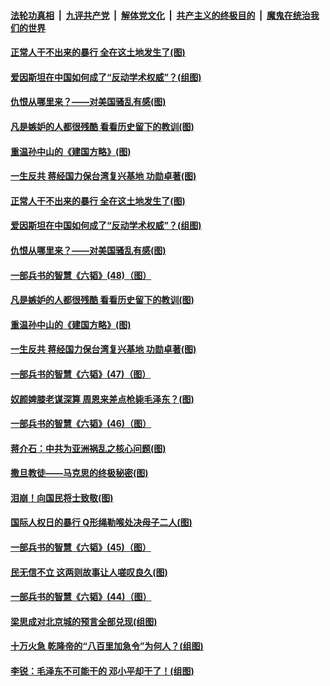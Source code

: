 

####  [法轮功真相](../../../../basic/blob/master/README.md?t=06110231) &nbsp;|&nbsp; [九评共产党](../../../../9ping.md/blob/master/README.md?t=06110231) &nbsp;|&nbsp; [解体党文化](../../../../jtdwh.md/blob/master/README.md?t=06110231)  &nbsp;|&nbsp; [共产主义的终极目的](../../../../gczydzjmd.md/blob/master/README.md?t=06110231) &nbsp;|&nbsp; [魔鬼在统治我们的世界](../../../../mgztzwmdsj.md/blob/master/README.md?t=06110231) 

#### [正常人干不出来的暴行 全在这土地发生了(图)](../pages/p6/935545.md?t=06110231) 

#### [爱因斯坦在中国如何成了“反动学术权威”？(组图)](../pages/p6/935484.md?t=06110231) 

#### [仇恨从哪里来？——对美国骚乱有感(图)](../pages/p6/936052.md?t=06110231) 

#### [凡是嫉妒的人都很残酷 看看历史留下的教训(图)](../pages/p6/934493.md?t=06110231) 

#### [重温孙中山的《建国方略》(图)](../pages/p6/935482.md?t=06110231) 

#### [一生反共 蒋经国力保台湾复兴基地 功勋卓著(图)](../pages/p6/934951.md?t=06110231) 

#### [正常人干不出来的暴行 全在这土地发生了(图)](../pages/p6/935545.md?t=06110231) 

#### [爱因斯坦在中国如何成了“反动学术权威”？(组图)](../pages/p6/935484.md?t=06110231) 

#### [仇恨从哪里来？——对美国骚乱有感(图)](../pages/p6/936052.md?t=06110231) 

#### [一部兵书的智慧《六韬》(48)（图）](../pages/p6/931127.md?t=06110231) 

#### [凡是嫉妒的人都很残酷 看看历史留下的教训(图)](../pages/p6/934493.md?t=06110231) 

#### [重温孙中山的《建国方略》(图)](../pages/p6/935482.md?t=06110231) 

#### [一生反共 蒋经国力保台湾复兴基地 功勋卓著(图)](../pages/p6/934951.md?t=06110231) 

#### [一部兵书的智慧《六韬》(47)（图）](../pages/p6/931126.md?t=06110231) 

#### [奴颜婢膝老谋深算 周恩来差点枪毙毛泽东？(图)](../pages/p6/935551.md?t=06110231) 

#### [一部兵书的智慧《六韬》(46)（图）](../pages/p6/931125.md?t=06110231) 

#### [蒋介石：中共为亚洲祸乱之核心问题(图)](../pages/p6/935378.md?t=06110231) 

#### [撒旦教徒——马克思的终极秘密(图)](../pages/p6/935813.md?t=06110231) 

#### [泪崩！向国民将士致敬(图)](../pages/p6/934063.md?t=06110231) 

#### [国际人权日的暴行 Q形绳勒喉处决母子二人(图)](../pages/p6/935183.md?t=06110231) 

#### [一部兵书的智慧《六韬》(45)（图）](../pages/p6/931123.md?t=06110231) 

#### [民无信不立 这两则故事让人嗟叹良久(图)](../pages/p6/934477.md?t=06110231) 

#### [一部兵书的智慧《六韬》(44)（图）](../pages/p6/931115.md?t=06110231) 

#### [梁思成对北京城的预言全部兑现(组图)](../pages/p6/934983.md?t=06110231) 

#### [十万火急 乾隆帝的“八百里加急令”为何人？(组图)](../pages/p6/934206.md?t=06110231) 

#### [李锐：毛泽东不可能干的 邓小平却干了！(组图)](../pages/p6/934981.md?t=06110231) 

